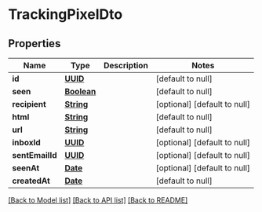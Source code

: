 # TrackingPixelDto
## Properties

Name | Type | Description | Notes
------------ | ------------- | ------------- | -------------
**id** | [**UUID**](UUID) |  | [default to null]
**seen** | [**Boolean**](boolean) |  | [default to null]
**recipient** | [**String**](string) |  | [optional] [default to null]
**html** | [**String**](string) |  | [default to null]
**url** | [**String**](string) |  | [default to null]
**inboxId** | [**UUID**](UUID) |  | [optional] [default to null]
**sentEmailId** | [**UUID**](UUID) |  | [optional] [default to null]
**seenAt** | [**Date**](DateTime) |  | [optional] [default to null]
**createdAt** | [**Date**](DateTime) |  | [default to null]

[[Back to Model list]](../README#documentation-for-models) [[Back to API list]](../README#documentation-for-api-endpoints) [[Back to README]](../README)

